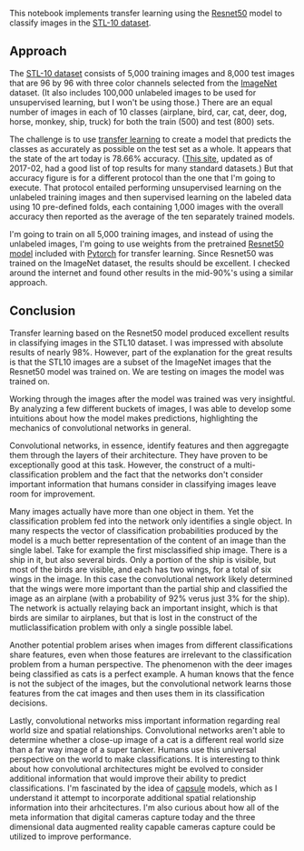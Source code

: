 This notebook implements transfer learning using the [Resnet50](https://arxiv.org/abs/1512.03385) model to classify images in the [STL-10 dataset](https://cs.stanford.edu/~acoates/stl10/). 

## Approach
The [STL-10 dataset](http://cs.stanford.edu/~acoates/stl10/) consists of 5,000 training images and 8,000 test images that are 96 by 96 with three color channels selected from the [ImageNet](http://www.image-net.org/) dataset. (It also includes 100,000 unlabeled images to be used for unsupervised learning, but I won't be using those.) There are an equal number of images in each of 10 classes (airplane, bird, car, cat, deer, dog, horse, monkey, ship, truck) for both the train (500) and test (800) sets.

The challenge is to use [transfer learning](https://en.wikipedia.org/wiki/Transfer_learning) to create a model that predicts the classes as accurately as possible on the test set as a whole. It appears that the state of the art today is 78.66% accuracy. ([This site](https://martin-thoma.com/sota/), updated as of 2017-02, had a good list of top results for many standard datasets.) But that accuracy figure is for a different protocol than the one that I'm going to execute. That protocol entailed performing unsupervised learning on the unlabeled training images and then supervised learning on the labeled data using 10 pre-defined folds, each containing 1,000 images with the overall accuracy then reported as the average of the ten separately trained models. 

I'm going to train on all 5,000 training images, and instead of using the unlabeled images, I'm going to use weights from the pretrained [Resnet50 model](https://github.com/pytorch/vision/blob/master/torchvision/models/resnet.py) included with [Pytorch](http://pytorch.org/docs/master/index.html) for transfer learning. Since Resnet50 was trained on the ImageNet dataset, the results should be excellent. I checked around the internet and found other results in the mid-90%'s using a similar approach.

## Conclusion
Transfer learning based on the Resnet50 model produced excellent results in classifying images in the STL10 dataset. I was impressed with absolute results of nearly 98%. However, part of the explanation for the great results is that the STL10 images are a subset of the ImageNet images that the Resnet50 model was trained on. We are testing on images the model was trained on.

Working through the images after the model was trained was very insightful. By analyzing a few different buckets of images, I was able to develop some intuitions about how the model makes predictions, highlighting the mechanics of convolutional networks in general.

Convolutional networks, in essence, identify features and then aggregagte them through the layers of their architecture. They have proven to be exceptionally good at this task. However, the construct of a multi-classification problem and the fact that the networks don't consider important information that humans consider in classifying images leave room for improvement.

Many images actually have more than one object in them. Yet the classification problem fed into the network only identifies a single object. In many respects the vector of classification probabilities produced by the model is a much better representation of the content of an image than the single label. Take for example the first misclassified ship image. There is a ship in it, but also several birds. Only a portion of the ship is visible, but most of the birds are visible, and each has two wings, for a total of six wings in the image. In this case the convolutional network likely determined that the wings were more important than the partial ship and classified the image as an airplane (with a probability of 92% verus just 3% for the ship). The network is actually relaying back an important insight, which is that birds are similar to airplanes, but that is lost in the construct of the mutliclassification problem with only a single possible label.

Another potential problem arises when images from different classifications share features, even when those features are irrelevant to the classification problem from a human perspective. The phenomenon with the deer images being classified as cats is a perfect example. A human knows that the fence is not the subject of the images, but the convolutional network learns those features from the cat images and then uses them in its classification decisions.

Lastly, convolutional networks miss important information regarding real world size and spatial relationships. Convolutional networks aren't able to determine whether a close-up image of a cat is a different real world size than a far way image of a super tanker. Humans use this universal perspective on the world to make classifications. It is interesting to think about how convolutional architectures might be evolved to consider additional information that would improve their ability to predict classifications. I'm fascinated by the idea of [capsule](https://openreview.net/pdf?id=HJWLfGWRb) models, which as I understand it attempt to incorporate additional spatial relationship information into their arhcitectures. I'm also curious about how all of the meta information that digital cameras capture today and the three dimensional data augmented reality capable cameras capture could be utilized to improve performance.

